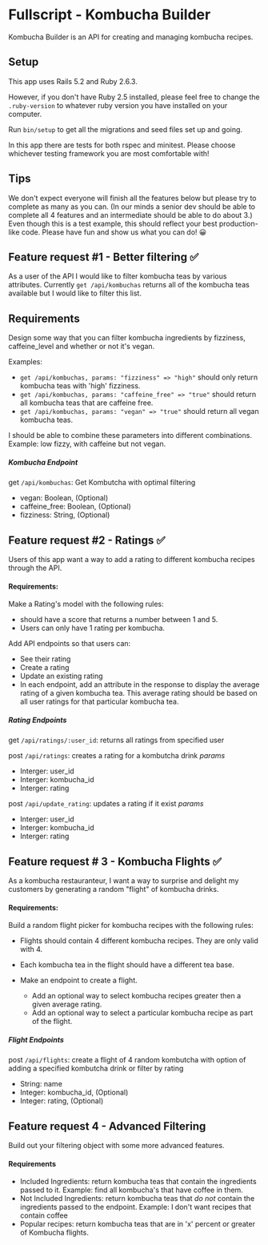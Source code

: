 # Fullscript - Kombucha Builder

Kombucha Builder is an API for creating and managing kombucha recipes.

## Setup
This app uses Rails 5.2 and Ruby 2.6.3.

However, if you don't have Ruby 2.5 installed, please feel free to change the `.ruby-version` to whatever ruby version you have installed on your computer.

Run `bin/setup` to get all the migrations and seed files set up and going.

In this app there are tests for both rspec and minitest. Please choose whichever testing framework you are most comfortable with!


## Tips
We don't expect everyone will finish all the features below but please try to complete as many as you can. (In our minds a senior dev should be able to complete all 4 features and an intermediate should be able to do about 3.) Even though this is a test example, this should reflect your best production-like code. Please have fun and show us what you can do! 😀


## Feature request #1 - Better filtering ✅

As a user of the API I would like to filter kombucha teas by various attributes. Currently `get /api/kombuchas` returns all of the kombucha teas available but I would like to filter this list.

## Requirements
Design some way that you can filter kombucha ingredients by fizziness, caffeine_level and whether or not it's vegan.

Examples:
* `get /api/kombuchas, params: "fizziness" => "high"` should only return kombucha teas with 'high' fizziness.
* `get /api/kombuchas, params: "caffeine_free" => "true"` should return all kombucha teas that are caffeine free.
* `get /api/kombuchas, params: "vegan" => "true"` should return all vegan kombucha teas.

I should be able to combine these parameters into different combinations. Example: low fizzy, with caffeine but not vegan.

##### Kombucha Endpoint

get `/api/kombuchas`: Get Kombutcha with optimal filtering
- vegan: Boolean, (Optional)
- caffeine_free: Boolean, (Optional)
- fizziness: String, (Optional)

## Feature request #2 - Ratings ✅

Users of this app want a way to add a rating to different kombucha recipes through the API.

#### Requirements:
Make a Rating's model with the following rules:
  * should have a score that returns a number between 1 and 5.
  * Users can only have 1 rating per kombucha.

Add API endpoints so that users can:
 * See their rating
 * Create a rating
 * Update an existing rating
 * In each endpoint, add an attribute in the response to display the average rating of a given kombucha tea. This average rating should be based on all user ratings for that particular kombucha tea.

##### Rating Endpoints

get `/api/ratings/:user_id`: returns all ratings from specified user 
 
post `/api/ratings`: creates a rating for a kombutcha drink
*params*
  - Interger: user_id
  - Interger: kombucha_id
  - Interger: rating

post `/api/update_rating`: updates a rating if it exist
*params*
  - Interger: user_id
  - Interger: kombucha_id
  - Interger: rating

## Feature request # 3 - Kombucha Flights ✅

As a kombucha restauranteur, I want a way to surprise and delight my customers by generating a random "flight" of kombucha drinks.

#### Requirements:
Build a random flight picker for kombucha recipes with the following rules:
  * Flights should contain 4 different kombucha recipes. They are only valid with 4.
  * Each kombucha tea in the flight should have a different tea base.

* Make an endpoint to create a flight.
  * Add an optional way to select kombucha recipes greater then a given average rating.
  * Add an optional way to select a particular kombucha recipe as part of the flight.

##### Flight Endpoints

post `/api/flights`: create a flight of 4 random kombutcha with option of adding a specified kombutcha drink or filter by rating
  - String: name
  - Integer: kombucha_id, (Optional)
  - Integer: rating, (Optional)

## Feature request 4 - Advanced Filtering

Build out your filtering object with some more advanced features.

#### Requirements
* Included Ingredients: return kombucha teas that contain the ingredients passed to it. Example: find all kombucha's that have coffee in them.
* Not Included Ingredients: return kombucha teas that *do not* contain the ingredients passed to the endpoint. Example: I don't want recipes that contain coffee
* Popular recipes: return kombucha teas that are in 'x' percent or greater of Kombucha flights.
